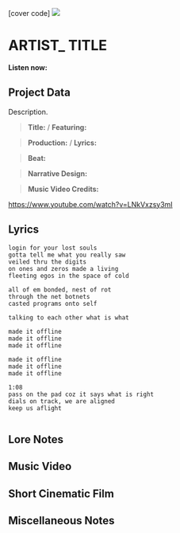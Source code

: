 [cover code] ![](57175019_319474918741616_8502199518755923887_n.jpg)

# ARTIST_ TITLE

**Listen now:** 

## Project Data

Description.

> **Title:**  / **Featuring:** 

> **Production:**  / **Lyrics:** 

> **Beat:**

> **Narrative Design:**

> **Music Video Credits:**

https://www.youtube.com/watch?v=LNkVxzsy3mI

## Lyrics

```
login for your lost souls
gotta tell me what you really saw 
veiled thru the digits
on ones and zeros made a living 
fleeting egos in the space of cold

all of em bonded, nest of rot 
through the net botnets 
casted programs onto self

talking to each other what is what

made it offline
made it offline 
made it offline

made it offline
made it offline 
made it offline

1:08
pass on the pad coz it says what is right
dials on track, we are aligned
keep us aflight 


```

## Lore Notes

## Music Video

## Short Cinematic Film

## Miscellaneous Notes
